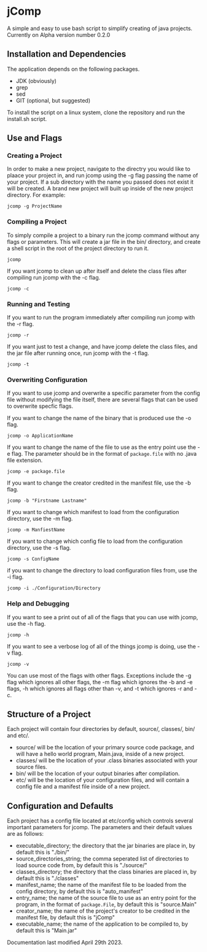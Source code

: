 # jComp

A simple and easy to use bash script to simplify creating of java projects.
Currently on Alpha version number 0.2.0

## Installation and Dependencies

The application depends on the following packages.

* JDK (obviously)
* grep
* sed
* GIT (optional, but suggested)

To install the script on a linux system, clone the repository and run the install.sh script.

## Use and Flags

### Creating a Project

In order to make a new project, navigate to the directry you would like to plaace your project in, and run jcomp using the -g flag passing the name of your project. If a sub directory with the name you passed does not exist it will be created. A brand new project will built up inside of the new project directory. For example:

```
jcomp -g ProjectName
```

### Compiling a Project

To simply compile a project to a binary run the jcomp command without any flags or parameters. This will create a jar file in the bin/ directory, and create a shell script in the root of the project directory to run it.

```
jcomp
```

If you want jcomp to clean up after itself and delete the class files after compiling run jcomp with the -c flag.

```
jcomp -c
```

### Running and Testing

If you want to run the program immediately after compiling run jcomp with the -r flag.

```
jcomp -r
```

If you want just to test a change, and have jcomp delete the class files, and the jar file after running once, run jcomp with the -t flag.

```
jcomp -t
```

### Overwriting Configuration

If you want to use jcomp and overwrite a specific parameter from the config file without modifying the file itself, there are several flags that can be used to overwrite specfic flags.

If you want to change the name of the binary that is produced use the -o flag.

```
jcomp -o ApplicationName
```

If you want to change the name of the file to use as the entry point use the -e flag. The parameter should be in the format of `package.file` with no .java file extension.

```
jcomp -e package.file
```

If you want to change the creator credited in the manifest file, use the -b flag.

```
jcomp -b "Firstname Lastname"
```

If you want to change which manifest to load from the configuration directory, use the -m flag.

```
jcomp -m ManfiestName
```

If you want to change which config file to load from the configuration directory, use the -s flag.

```
jcomp -s ConfigName
```

if you want to change the directory to load configuration files from, use the -i flag.

```
jcomp -i ./Configuration/Directory
```

### Help and Debugging

If you want to see a print out of all of the flags that you can use with jcomp, use the -h flag.

```
jcomp -h
```

If you want to see a verbose log of all of the things jcomp is doing, use the -v flag.

```
jcomp -v
```

You can use most of the flags with other flags. Exceptions include the -g flag which ignores all other flags, the -m flag which ignores the -b and -e flags, -h which ignores all flags other than -v, and -t which ignores -r and -c.

## Structure of a Project

Each project will contain four directories by default, source/, classes/, bin/ and etc/.

* source/ will be the location of your primary source code package, and will have a hello world program, Main.java, inside of a new project.
* classes/ will be the location of your .class binaries associated with your source files.
* bin/ will be the location of your output binaries after compilation.
* etc/ will be the location of your configuration files, and will contain a config file and a manifest file inside of a new project.

## Configuration and Defaults

Each project has a config file located at etc/config which controls several important parameters for jcomp. The parameters and their default values are as follows:

* executable_directory; the directory that the jar binaries are place in, by default this is "./bin/"
* source_directories_string; the comma seperated list of directories to load source code from, by default this is "./source/"
* classes_directory; the directory that the class binaries are placed in, by default this is "./classes"
* manifest_name; the name of the manifest file to be loaded from the config directory, by default this is "auto_manifest"
* entry_name; the name of the source file to use as an entry point for the program, in the format of `package.File`, by default this is "source.Main"
* creator_name; the name of the project's creator to be credited in the manifest file, by default this is "jComp"
* executable_name; the name of the application to be compiled to, by default this is "Main.jar"

Documentation last modified April 29th 2023.
